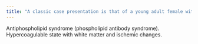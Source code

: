 ```yaml
---
title: "A classic case presentation is that of a young adult female with prior miscarriages presenting with headaches/migraines and ischemic white matter changes."
---
```

Antiphospholipid syndrome (phospholipid antibody syndrome). Hypercoagulable state with white matter and ischemic changes.

